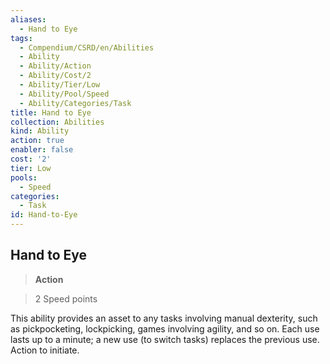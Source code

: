 ```yaml
---
aliases:
  - Hand to Eye
tags:
  - Compendium/CSRD/en/Abilities
  - Ability
  - Ability/Action
  - Ability/Cost/2
  - Ability/Tier/Low
  - Ability/Pool/Speed
  - Ability/Categories/Task
title: Hand to Eye
collection: Abilities
kind: Ability
action: true
enabler: false
cost: '2'
tier: Low
pools:
  - Speed
categories:
  - Task
id: Hand-to-Eye
---
```

## Hand to Eye    
>**Action**    
>2 Speed points  
    
This ability provides an asset to any tasks involving manual dexterity, such as pickpocketing, lockpicking, games involving agility, and so on. Each use lasts up to a minute; a new use (to switch tasks) replaces the previous use. Action to initiate.
